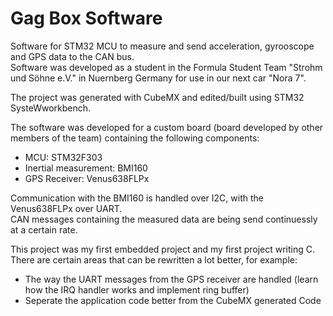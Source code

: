 # Gag Box Software

Software for STM32 MCU to measure and send acceleration, gyrooscope and GPS data to the CAN bus.  
Software was developed as a student in the Formula Student Team "Strohm und Söhne e.V." in Nuernberg Germany for use in our next car "Nora 7".  
  
The project was generated with CubeMX and edited/built using STM32 SysteWworkbench.
  
The software was developed for a custom board (board developed by other members of the team) containing the following components:
- MCU: STM32F303
- Inertial measurement: BMI160
- GPS Receiver: Venus638FLPx
    
Communication with the BMI160 is handled over I2C, with the Venus638FLPx over UART.  
CAN messages containing the measured data are being send continuessly at a certain rate.  
  
This project was my first embedded project and my first project writing C. There are certain areas that can be rewritten a lot better, for example:
- The way the UART messages from the GPS receiver are handled (learn how the IRQ handler works and implement ring buffer)
- Seperate the application code better from the CubeMX generated Code